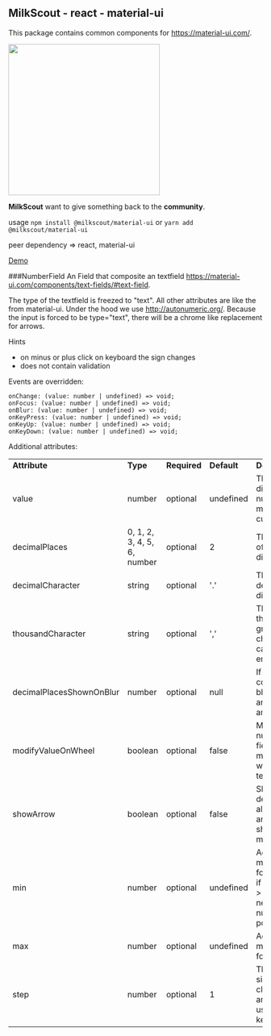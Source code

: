 ## MilkScout - react - material-ui

This package contains common components for https://material-ui.com/.


<img src="https://assets.milkscout.eu/logo/logo.svg" width="300px" />

**MilkScout** want to give something back to the **community**.

usage `npm install @milkscout/material-ui` or `yarn add @milkscout/material-ui`

peer dependency => react, material-ui

<a href="https://milkscout.github.io/material-ui/" target="_blank">Demo</a>

###NumberField
An Field that composite an textfield https://material-ui.com/components/text-fields/#text-field.

The type of the textfield is freezed to "text". All other attributes are like the from material-ui. Under the hood we
use http://autonumeric.org/. Because the input is forced to be type="text", there will be a chrome like replacement for arrows.


Hints
   - on minus or plus click on keyboard the sign changes
   - does not contain validation 

Events are overridden:

    onChange: (value: number | undefined) => void;
    onFocus: (value: number | undefined) => void;
    onBlur: (value: number | undefined) => void;
    onKeyPress: (value: number | undefined) => void;
    onKeyUp: (value: number | undefined) => void;
    onKeyDown: (value: number | undefined) => void;

Additional attributes:
<table>
<tr>
    <td style="font-weight: bold">Attribute</td>
    <td style="font-weight: bold">Type</td>
    <td style="font-weight: bold">Required</td>
    <td style="font-weight: bold">Default</td>
    <td style="font-weight: bold">Description</td>
</tr>
<tr>
    <td>value</td>
    <td>number</td>
    <td>optional</td>
    <td>undefined</td>
    <td>The displayed number, maybe currency</td>
</tr>
<tr>
    <td>decimalPlaces</td>
    <td>0, 1, 2, 3, 4, 5, 6, number</td>
    <td>optional</td>
    <td>2</td>
    <td>The amount of decimal digits</td>
</tr>
<tr>
    <td>decimalCharacter</td>
    <td>string</td>
    <td>optional</td>
    <td>'.'</td>
    <td>The decimal divider</td>
</tr>
<tr>
    <td>thousandCharacter</td>
    <td>string</td>
    <td>optional</td>
    <td>','</td>
    <td>The thousand group character, can also be empty</td>
</tr>
<tr>
    <td>decimalPlacesShownOnBlur</td>
    <td>number</td>
    <td>optional</td>
    <td>null</td>
    <td>If component blur show an different amount of</td>
</tr>
<tr>
    <td>modifyValueOnWheel</td>
    <td>boolean</td>
    <td>optional</td>
    <td>false</td>
    <td>Modify number field by mouse wheel, not tested</td>
</tr>
<tr>
    <td>showArrow</td>
    <td>boolean</td>
    <td>optional</td>
    <td>false</td>
    <td>Show on desktop, always the arrows, not shown on mobile</td>
</tr>
<tr>
    <td>min</td>
    <td>number</td>
    <td>optional</td>
    <td>undefined</td>
    <td>Add the minimum for stepper, if minimum > 0, no negative numbers possible</td>
</tr>
<tr>
    <td>max</td>
    <td>number</td>
    <td>optional</td>
    <td>undefined</td>
    <td>Add the minimum for stepper</td>
</tr>
<tr>
    <td>step</td>
    <td>number</td>
    <td>optional</td>
    <td>1</td>
    <td>The step size if you click on the arrow or use the keyboard</td>
</tr>
</table>

